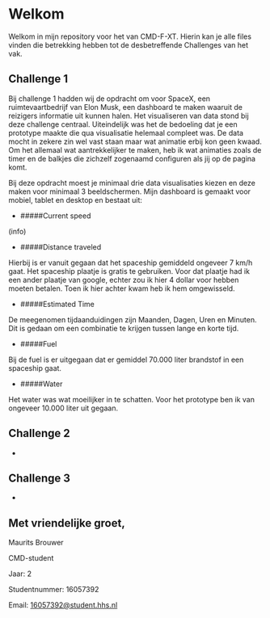 # Welkom

Welkom in mijn repository voor het van CMD-F-XT. Hierin kan je alle files vinden die betrekking hebben tot de desbetreffende Challenges van het vak.

## Challenge 1

Bij challenge 1 hadden wij de opdracht om voor SpaceX, een ruimtevaartbedrijf van Elon Musk, een dashboard te maken waaruit de reizigers informatie uit kunnen halen. Het visualiseren van data stond bij deze challenge centraal. Uiteindelijk was het de bedoeling dat je een prototype maakte die qua visualisatie helemaal compleet was. De data mocht in zekere zin wel vast staan maar wat animatie erbij kon geen kwaad. Om het allemaal wat aantrekkelijker te maken, heb ik wat animaties zoals de timer en de balkjes die zichzelf zogenaamd configuren als jij op de pagina komt.


Bij deze opdracht moest je minimaal drie data visualisaties kiezen en deze maken voor minimaal 3 beeldschermen. Mijn dashboard is gemaakt voor mobiel, tablet en desktop en bestaat uit:


- #####Current speed


(info)

- #####Distance traveled


Hierbij is er vanuit gegaan dat het spaceship gemiddeld ongeveer 7 km/h gaat. Het spaceship plaatje is gratis te gebruiken. Voor dat plaatje had ik een ander plaatje van google, echter zou ik hier 4 dollar voor hebben moeten betalen. Toen ik hier achter kwam heb ik hem omgewisseld.

- #####Estimated Time


De meegenomen tijdaanduidingen zijn Maanden, Dagen, Uren en Minuten. Dit is gedaan om een combinatie te krijgen tussen lange en korte tijd.

- #####Fuel


Bij de fuel is er uitgegaan dat er gemiddel 70.000 liter brandstof in een spaceship gaat. 

- #####Water


Het water was wat moeilijker in te schatten. Voor het prototype ben ik van ongeveer 10.000 liter uit gegaan.




## Challenge 2

-

## Challenge 3

-

## Met vriendelijke groet,

Maurits Brouwer

CMD-student

Jaar: 2

Studentnummer: 16057392

Email: 16057392@student.hhs.nl

